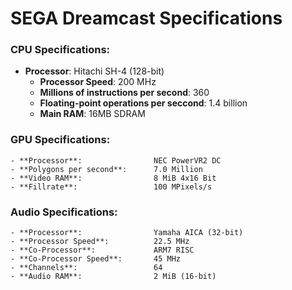 # SEGA Dreamcast Specifications

### CPU Specifications:
- **Processor**:								Hitachi SH-4 (128-bit)
    - **Processor Speed**:							200 MHz
    - **Millions of instructions per second**:		360
    - **Floating-point operations per seccond**:	1.4 billion
    - **Main RAM**:									16MB SDRAM

### GPU Specifications:
    - **Processor**:				NEC PowerVR2 DC
    - **Polygons per second**:		7.0 Million
    - **Video RAM**:				8 MiB 4x16 Bit
    - **Fillrate**:					100 MPixels/s

### Audio Specifications:
    - **Processor**:				Yamaha AICA (32-bit)
    - **Processor Speed**:			22.5 MHz
    - **Co-Processor**:				ARM7 RISC
    - **Co-Processor Speed**:		45 MHz
    - **Channels**:					64
    - **Audio RAM**:				2 MiB (16-bit)

